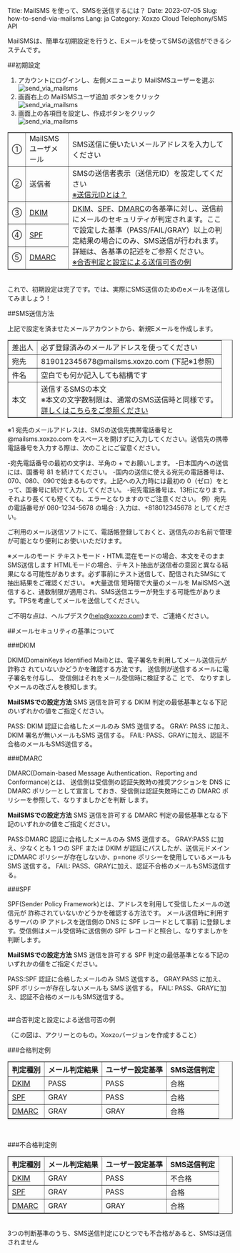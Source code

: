 Title: MailSMS を使って、SMSを送信するには？
Date: 2023-07-05
Slug: how-to-send-via-mailsms
Lang: ja
Category: Xoxzo Cloud Telephony/SMS API

MailSMSは、簡単な初期設定を行うと、Eメールを使ってSMSの送信ができるシステムです。

##初期設定
1. アカウントにログインし、左側メニューより MailSMSユーザーを選ぶ<br>
![send_via_mailsms](images/mailsms/mailsms_ja_01.png)<br>
2. 画面右上の MailSMSユーザ追加 ボタンをクリック<br>
![send_via_mailsms](images/mailsms/mailsms_ja_02.png)<br>
3. 画面上の各項目を設定し、作成ボタンをクリック<br>
![send_via_mailsms](images/mailsms/mailsms_ja_03.png)<br>

<table border="1" cellpadding="3">
<tr>
<td>①</td>
<td>MailSMS ユーザメール</td>
<td>SMS送信に使いたいメールアドレスを入力してください</td>
</tr>
<tr>
<td>②</td>
<td>送信者</td>
<td>SMSの送信者表示（送信元ID）を設定してください</br><a href="https://help.xoxzo.com/ja/xoxzo-cloud-telephony/sms-api/articles/what-does-sender-id-do-xoxzo/">※送信元IDとは？</a></td>
</tr>
<tr>
<td>③</td>
<td><a href="#dkim">DKIM</a></td>
<td rowspan="3"><a href="#dkim">DKIM</a>、<a href="#spf">SPF</a>、<a href="#dmarc">DMARC</a>の各基準に対し、送信前にメールのセキュリティが判定されます。ここで設定した基準（PASS/FAIL/GRAY）以上の判定結果の場合にのみ、SMS送信が行われます。詳細は、各基準の記述をご参照ください。</br><a href="#sample">※合否判定と設定による送信可否の例</a></td>
</tr>
<tr>
<td>④</td>
<td><a href="#spf">SPF</a></td>
</tr>
<tr>
<td>⑤</td>
<td><a href="#dmarc">DMARC</a></td>
</tr>
</table>
</br>
これで、初期設定は完了です。では、実際にSMS送信のためのeメールを送信してみましょう！
</br>

##SMS送信方法

上記で設定を済ませたメールアカウントから、新規Eメールを作成します。

<table border="1" cellpadding="3">
<tr>
<td>差出人</td>
<td>必ず登録済みのメールアドレスを使ってください</td>
</tr>
<tr>
<td>宛先</td>
<td>819012345678@mailsms.xoxzo.com (下記※1参照)</td>
</tr>
<tr>
<td>件名</td>
<td>空白でも何か記入しても結構です</td>
</tr>
<tr>
<td>本文</td>
<td>送信するSMSの本文</br>
※本文の文字数制限は、通常のSMS送信時と同様です。</br>
<a href="">詳しくはこちらをご参照ください</a></td>
</tr>
</table>

※1
宛先のメールアドレスは、SMSの送信先携帯電話番号と @mailsms.xoxzo.com をスペースを開けずに入力してください。送信先の携帯電話番号を入力する際は、次のことにご留意ください。

-宛先電話番号の最初の文字は、半角の + でお願いします。
-日本国内への送信には、国番号 81 を続けてください。
-国内の送信に使える宛先の電話番号は、070、080、090で始まるものです。上記への入力時には最初の 0（ゼロ）をとって、国番号に続けて入力してください。
-宛先電話番号は、13桁になります。それより長くても短くても、エラーとなりますのでご注意ください。
例）宛先の電話番号が 080-1234-5678 の場合 : 入力は、+818012345678 としてください。

ご利用のメール送信ソフトにて、電話帳登録しておくと、送信先のお名前で管理が可能となり便利にお使いいただけます。

※メールのモード
テキストモード・HTML混在モードの場合、本文をそのままSMS送信します
HTMLモードの場合、テキスト抽出が送信者の意図と異なる結果になる可能性があります。必ず事前にテスト送信して、配信されたSMSにて抽出結果をご確認ください。
※大量送信
短時間で大量のメールを MailSMSへ送信すると、通数制限が適用され、SMS送信エラーが発生する可能性があります。TPSを考慮してメールを送信してください。


ご不明な点は、ヘルプデスク(help@xoxzo.com)まで、ご連絡ください。


##メールセキュリティの基準について

<div id="dkim">
###DKIM
</div>

DKIM(DomainKeys Identified Mail)とは、電子署名を利用してメール送信元が詐称さ
れていないかどうかを確認する方法です。
送信側が送信するメールに電子署名を付与し、 受信側はそれをメール受信時に検証するこ
とで、 なりすましやメールの改ざんを検知します。

**MailSMSでの設定方法**
SMS 送信を許可する DKIM 判定の最低基準となる下記のいずれかの値をご指定ください。

PASS: DKIM 認証に合格したメールのみ SMS 送信する。
GRAY: PASS に加え、DKIM 署名が無いメールもSMS 送信する。
FAIL: PASS、GRAYに加え、認証不合格のメールもSMS送信する。


<div id="dmarc">
###DMARC
</div>

DMARC(Domain-based Message Authentication、Reporting and Conformance)とは、
送信側は受信側の認証失敗時の推奨アクションを DNS に DMARC ポリシーとして宣言し
ておき、受信側は認証失敗時にこの DMARC ポリシーを参照して、なりすましかどを判断
します。

**MailSMSでの設定方法**
SMS 送信を許可する DMARC 判定の最低基準となる下記のいずれかの値をご指定ください。

PASS:DMARC 認証に合格したメールのみ SMS 送信する。
GRAY:PASS に加え、少なくとも 1 つの SPF または DKIM が認証にパスしたが、送信元ドメインにDMARC ポリシーが存在しないか、p=none ポリシーを使用しているメールも SMS 送信する。
FAIL: PASS、GRAYに加え、認証不合格のメールもSMS送信する。



<div id="spf">
###SPF
</div>

SPF(Sender Policy Framework)とは、アドレスを利用して受信したメールの送信元が
詐称されていないかどうかを確認する方法です。
メール送信時に利用するサーバの IP アドレスを送信側の DNS に SPF レコードとして事前
に登録します。受信側はメール受信時に送信側の SPF レコードと照合し、なりすましかを
判断します。

**MailSMSでの設定方法**
SMS 送信を許可する SPF 判定の最低基準となる下記のいずれかの値をご指定ください。

 PASS:SPF 認証に合格したメールのみ SMS 送信する。
GRAY:PASS に加え、SPF ポリシーが存在しないメールも SMS 送信する。
FAIL: PASS、GRAYに加え、認証不合格のメールもSMS送信する。

<br>

<div id="sample">
##合否判定と設定による送信可否の例
</div>


（この図は、アクリーとのもの。Xoxzoバージョンを作成すること）

###合格判定例
<table border="1" cellpadding="3">
<tr>
<th>判定種別</th>
<th>メール判定結果</th>
<th>ユーザー設定基準</th>
<th>SMS送信判定</th>
</tr>
<tr>
<td><a href="#dkim">DKIM</a></td>
<td>PASS</td>
<td>PASS</td>
<td>合格</td>
</tr>
<tr>
<td><a href="#spf">SPF</a></td>
<td>GRAY</td>
<td>PASS</td>
<td>合格</td>
</tr>
<tr>
<td><a href="#dmarc">DMARC</a></td>
<td>GRAY</td>
<td>GRAY</td>
<td>合格</td>
</tr>
</table>
</br>

###不合格判定例
<table border="1" cellpadding="3">
<tr>
<th>判定種別</th>
<th>メール判定結果</th>
<th>ユーザー設定基準</th>
<th>SMS送信判定</th>
</tr>
<tr>
<td><a href="#dkim">DKIM</a></td>
<td>GRAY</td>
<td>PASS</td>
<td>不合格</td>
</tr>
<tr>
<td><a href="#spf">SPF</a></td>
<td>GRAY</td>
<td>PASS</td>
<td>合格</td>
</tr>
<tr>
<td><a href="#dmarc">DMARC</a></td>
<td>GRAY</td>
<td>GRAY</td>
<td>合格</td>
</tr>
</table>
</br>
3つの判断基準のうち、SMS送信判定にひとつでも不合格があると、SMSは送信されません
